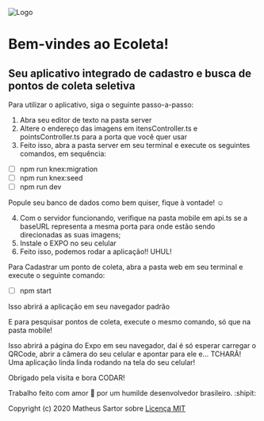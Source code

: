 ![Logo](https://user-images.githubusercontent.com/65799968/84089888-91071280-a9c6-11ea-96b2-554e621daf50.png)

# Bem-vindes ao Ecoleta!

## Seu aplicativo integrado de cadastro e busca de pontos de coleta seletiva

Para utilizar o aplicativo, siga o seguinte passo-a-passo:

1. Abra seu editor de texto na pasta server
2. Altere o endereço das imagens em itensController.ts e pointsController.ts para a porta que você quer usar
3. Feito isso, abra a pasta server em seu terminal e execute os seguintes comandos, em sequência:
- [ ] npm run knex:migration
- [ ] npm run knex:seed
- [ ] npm run dev

Popule seu banco de dados como bem quiser, fique à vontade! :relaxed:


4. Com o servidor funcionando, verifique na pasta mobile em api.ts se a baseURL representa a mesma porta para onde estão sendo direcionadas as suas imagens;
5. Instale o EXPO no seu celular
6. Feito isso, podemos rodar a aplicação!! UHUL!

Para Cadastrar um ponto de coleta, abra a pasta web em seu terminal e execute o seguinte comando:
- [ ] npm start

Isso abrirá a aplicação em seu navegador padrão

E para pesquisar pontos de coleta, execute o mesmo comando, só que na pasta mobile!

Isso abrirá a página do Expo em seu navegador, daí é só esperar carregar o QRCode, abrir a câmera do seu celular e apontar para ele e... TCHARÃ! Uma aplicação linda linda rodando na tela do seu celular!

Obrigado pela visita e bora CODAR!

Trabalho feito com amor :purple_heart: por um humilde desenvolvedor brasileiro. :shipit:

Copyright (c) 2020 Matheus Sartor 
sobre [Licença MIT](/LICENSE)




 
